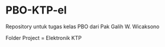 # PBO-KTP-el
Repository untuk tugas kelas PBO dari Pak Galih W. Wicaksono

Folder Project = Elektronik KTP
